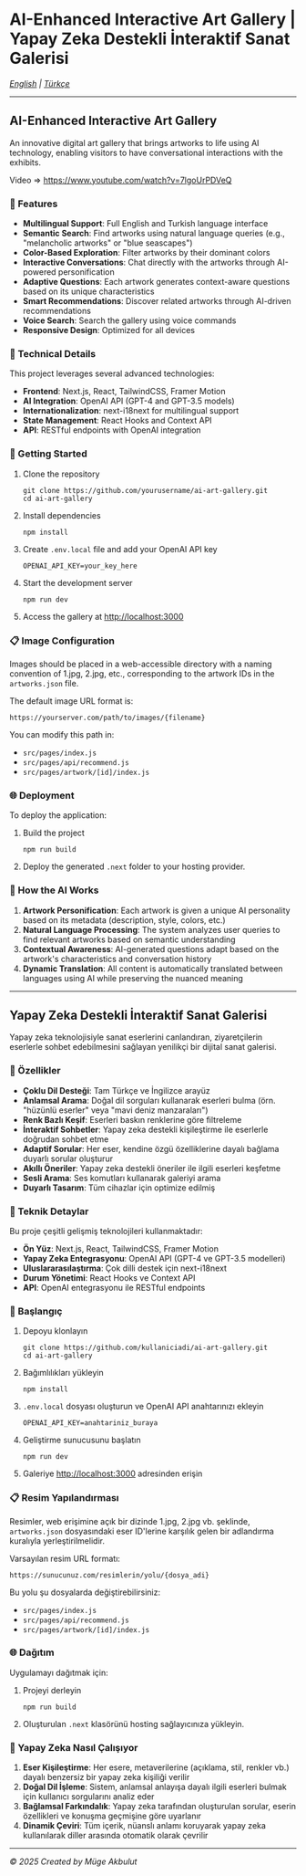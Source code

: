 # AI-Enhanced Interactive Art Gallery | Yapay Zeka Destekli İnteraktif Sanat Galerisi

*[English](#english) | [Türkçe](#türkçe)*

---

<a name="english"></a>
## AI-Enhanced Interactive Art Gallery

An innovative digital art gallery that brings artworks to life using AI technology, enabling visitors to have conversational interactions with the exhibits.

Video => https://www.youtube.com/watch?v=7lgoUrPDVeQ

### 🎨 Features

- **Multilingual Support**: Full English and Turkish language interface
- **Semantic Search**: Find artworks using natural language queries (e.g., "melancholic artworks" or "blue seascapes")
- **Color-Based Exploration**: Filter artworks by their dominant colors
- **Interactive Conversations**: Chat directly with the artworks through AI-powered personification
- **Adaptive Questions**: Each artwork generates context-aware questions based on its unique characteristics
- **Smart Recommendations**: Discover related artworks through AI-driven recommendations
- **Voice Search**: Search the gallery using voice commands
- **Responsive Design**: Optimized for all devices

### 🔧 Technical Details

This project leverages several advanced technologies:

- **Frontend**: Next.js, React, TailwindCSS, Framer Motion
- **AI Integration**: OpenAI API (GPT-4 and GPT-3.5 models)
- **Internationalization**: next-i18next for multilingual support
- **State Management**: React Hooks and Context API
- **API**: RESTful endpoints with OpenAI integration

### 🚀 Getting Started

1. Clone the repository
   ```
   git clone https://github.com/yourusername/ai-art-gallery.git
   cd ai-art-gallery
   ```

2. Install dependencies
   ```
   npm install
   ```

3. Create `.env.local` file and add your OpenAI API key
   ```
   OPENAI_API_KEY=your_key_here
   ```

4. Start the development server
   ```
   npm run dev
   ```

5. Access the gallery at [http://localhost:3000](http://localhost:3000)

### 📋 Image Configuration

Images should be placed in a web-accessible directory with a naming convention of 1.jpg, 2.jpg, etc., corresponding to the artwork IDs in the `artworks.json` file.

The default image URL format is:
```
https://yourserver.com/path/to/images/{filename}
```

You can modify this path in:
- `src/pages/index.js`
- `src/pages/api/recommend.js`
- `src/pages/artwork/[id]/index.js`

### 🌐 Deployment

To deploy the application:

1. Build the project
   ```
   npm run build
   ```

2. Deploy the generated `.next` folder to your hosting provider.

### 🧠 How the AI Works

1. **Artwork Personification**: Each artwork is given a unique AI personality based on its metadata (description, style, colors, etc.)
2. **Natural Language Processing**: The system analyzes user queries to find relevant artworks based on semantic understanding
3. **Contextual Awareness**: AI-generated questions adapt based on the artwork's characteristics and conversation history
4. **Dynamic Translation**: All content is automatically translated between languages using AI while preserving the nuanced meaning

---

<a name="türkçe"></a>
## Yapay Zeka Destekli İnteraktif Sanat Galerisi

Yapay zeka teknolojisiyle sanat eserlerini canlandıran, ziyaretçilerin eserlerle sohbet edebilmesini sağlayan yenilikçi bir dijital sanat galerisi.

### 🎨 Özellikler

- **Çoklu Dil Desteği**: Tam Türkçe ve İngilizce arayüz
- **Anlamsal Arama**: Doğal dil sorguları kullanarak eserleri bulma (örn. "hüzünlü eserler" veya "mavi deniz manzaraları")
- **Renk Bazlı Keşif**: Eserleri baskın renklerine göre filtreleme
- **İnteraktif Sohbetler**: Yapay zeka destekli kişileştirme ile eserlerle doğrudan sohbet etme
- **Adaptif Sorular**: Her eser, kendine özgü özelliklerine dayalı bağlama duyarlı sorular oluşturur
- **Akıllı Öneriler**: Yapay zeka destekli öneriler ile ilgili eserleri keşfetme
- **Sesli Arama**: Ses komutları kullanarak galeriyi arama
- **Duyarlı Tasarım**: Tüm cihazlar için optimize edilmiş

### 🔧 Teknik Detaylar

Bu proje çeşitli gelişmiş teknolojileri kullanmaktadır:

- **Ön Yüz**: Next.js, React, TailwindCSS, Framer Motion
- **Yapay Zeka Entegrasyonu**: OpenAI API (GPT-4 ve GPT-3.5 modelleri)
- **Uluslararasılaştırma**: Çok dilli destek için next-i18next
- **Durum Yönetimi**: React Hooks ve Context API
- **API**: OpenAI entegrasyonu ile RESTful endpoints

### 🚀 Başlangıç

1. Depoyu klonlayın
   ```
   git clone https://github.com/kullaniciadi/ai-art-gallery.git
   cd ai-art-gallery
   ```

2. Bağımlılıkları yükleyin
   ```
   npm install
   ```

3. `.env.local` dosyası oluşturun ve OpenAI API anahtarınızı ekleyin
   ```
   OPENAI_API_KEY=anahtariniz_buraya
   ```

4. Geliştirme sunucusunu başlatın
   ```
   npm run dev
   ```

5. Galeriye [http://localhost:3000](http://localhost:3000) adresinden erişin

### 📋 Resim Yapılandırması

Resimler, web erişimine açık bir dizinde 1.jpg, 2.jpg vb. şeklinde, `artworks.json` dosyasındaki eser ID'lerine karşılık gelen bir adlandırma kuralıyla yerleştirilmelidir.

Varsayılan resim URL formatı:
```
https://sunucunuz.com/resimlerin/yolu/{dosya_adi}
```

Bu yolu şu dosyalarda değiştirebilirsiniz:
- `src/pages/index.js`
- `src/pages/api/recommend.js`
- `src/pages/artwork/[id]/index.js`

### 🌐 Dağıtım

Uygulamayı dağıtmak için:

1. Projeyi derleyin
   ```
   npm run build
   ```

2. Oluşturulan `.next` klasörünü hosting sağlayıcınıza yükleyin.

### 🧠 Yapay Zeka Nasıl Çalışıyor

1. **Eser Kişileştirme**: Her esere, metaverilerine (açıklama, stil, renkler vb.) dayalı benzersiz bir yapay zeka kişiliği verilir
2. **Doğal Dil İşleme**: Sistem, anlamsal anlayışa dayalı ilgili eserleri bulmak için kullanıcı sorgularını analiz eder
3. **Bağlamsal Farkındalık**: Yapay zeka tarafından oluşturulan sorular, eserin özellikleri ve konuşma geçmişine göre uyarlanır
4. **Dinamik Çeviri**: Tüm içerik, nüanslı anlamı koruyarak yapay zeka kullanılarak diller arasında otomatik olarak çevrilir

---

*© 2025 Created by Müge Akbulut*
